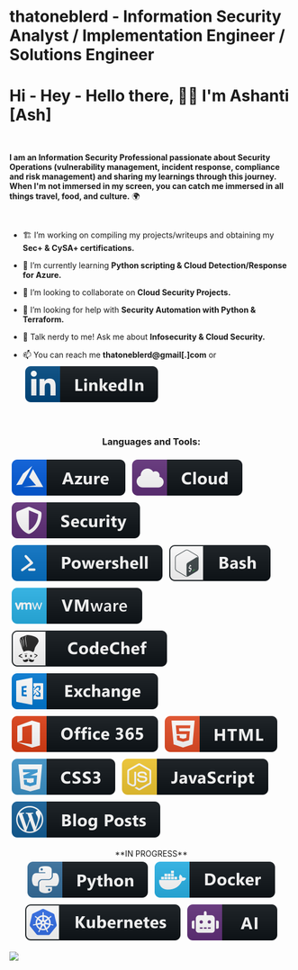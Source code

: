 # thatoneblerd - Information Security Analyst / Implementation Engineer / Solutions Engineer

<h1 align="left">Hi - Hey - Hello there, 👋🏽 I'm Ashanti [Ash] </h1>

<br/>

**I am an Information Security Professional passionate about Security Operations (vulnerability management, incident response, compliance and risk management) and sharing my learnings through this journey. When I'm not immersed in my screen, you can catch me immersed in all things travel, food, and culture.** 🌍 

<br/>

- 🏗️ I’m working on compiling my projects/writeups and obtaining my **Sec+ & CySA+ certifications.**

- 🧠 I’m currently learning **Python scripting  & Cloud Detection/Response for Azure.**

- 👥 I’m looking to collaborate on **Cloud Security Projects.**

- 🤔 I’m looking for help with **Security Automation with Python & Terraform.**

- 💬 Talk nerdy to me! Ask me about **Infosecurity & Cloud Security.** 

- 📫 You can reach me **thatoneblerd@gmail[.]com** or <a href="https://linkedin.com/in/ashantidstafford">
    <img src="svg/social/linkedin.svg" alt="linkedin" style="vertical-align:top; margin:6px 4px"></a>  


<br/>

<h3 align="center">Languages and Tools:</h3>
<p align="left">
<a href="#">
    <img src="svg/dev/services/azure.svg" alt="azure" style="vertical-align:top; margin:6px 4px"></a> 
<a href="#">
    <img src="svg/dev/misc/cloud.svg" alt="cloud" style="vertical-align:top; margin:6px 4px"></a>  
<a href="#">
    <img src="svg/dev/misc/security.svg" alt="security" style="vertical-align:top; margin:6px 4px"></a>  
<a href="#">
    <img src="svg/dev/tools/powershell.svg" alt="powershell" style="vertical-align:top; margin:6px 4px"></a>  
<a href="#">
    <img src="svg/dev/tools/bash.svg" alt="bash" style="vertical-align:top; margin:6px 4px"></a>    
<a href="#">
    <img src="svg/dev/tools/vmware.svg" alt="vmware" style="vertical-align:top; margin:6px 4px"></a> 
<a href="#">   
    <img src="svg/dev/services/codechef.svg" alt="codechef" style="vertical-align:top; margin:6px 4px"></a> 
<a href="#">
    <img src="svg/dev/services/exchange.svg" alt="exchange" style="vertical-align:top; margin:6px 4px"></a> 
<a href="#">
    <img src="svg/dev/services/office_365.svg" alt="office 365" style="vertical-align:top; margin:6px 4px"></a>   
<a href="#">
    <img src="svg/dev/languages/html.svg" alt="html" style="vertical-align:top; margin:6px 4px"></a>  
<a href="#">
    <img src="svg/dev/languages/css3.svg" alt="css3" style="vertical-align:top; margin:6px 4px"></a>  
<a href="#">
    <img src="svg/dev/languages/js.svg" alt="js" style="vertical-align:top; margin:6px 4px"></a> 
<a href="#">
    <img src="svg/blogs/wordpress.svg" alt="wordpress" style="vertical-align:top; margin:6px 4px"></a>
</p>

<p align="center">
**IN PROGRESS**
<br/>
<a href="#">
    <img src="svg/dev/languages/python.svg" alt="python" style="vertical-align:top; margin:6px 4px"></a>  
<a href="#">
    <img src="svg/dev/tools/docker.svg" alt="docker" style="vertical-align:top; margin:6px 4px"></a> 
<a href="#">
    <img src="svg/dev/services/kubernetes.svg" alt="kubernetes" style="vertical-align:top; margin:6px 4px"></a> 
<a href="#">
    <img src="svg/dev/misc/ai.svg" alt="ai" style="vertical-align:top; margin:6px 4px"></a>  
</p> 


<a href="https://git.io/streak-stats" style="margin:auto"><img src="https://streak-stats.demolab.com?user=thatoneblerd"/></a>
